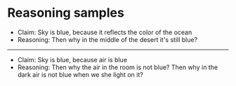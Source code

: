 # Reasoning samples

- Claim: Sky is blue, because it reflects the color of the ocean
- Reasoning: Then why in the middle of the desert it's still blue?
---
- Claim: Sky is blue, because air is blue
- Reasoning: Then why the air in the room is not blue? Then why in the dark air is not blue when we she light on it?

